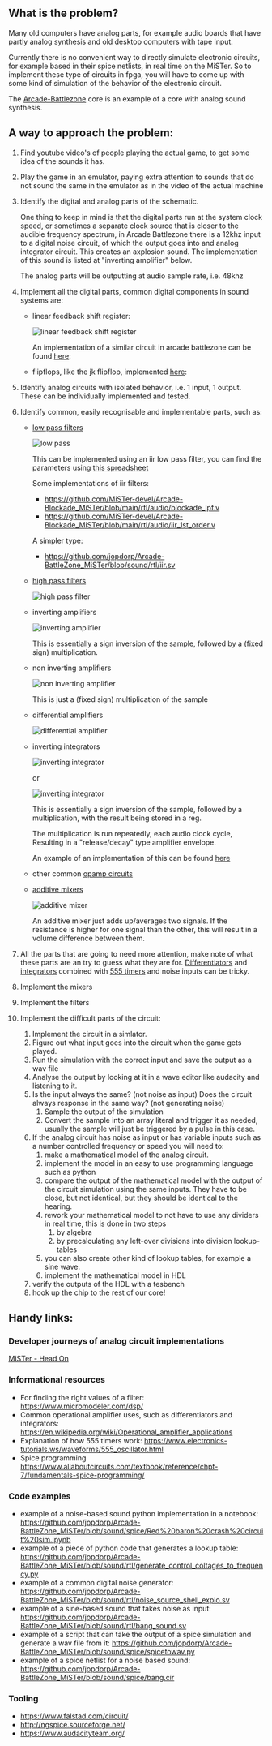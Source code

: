 ## What is the problem?
Many old computers have analog parts, for example audio boards that have partly analog synthesis and old desktop computers with tape input.

Currently there is no convenient way to directly simulate electronic circuits, for example based in their spice netlists, in real time on the MiSTer.
So to implement these type of circuits in fpga, you will have to come up with some kind of simulation of the behavior of the electronic circuit.

The [Arcade-Battlezone](https://github.com/jopdorp/Arcade-BattleZone_MiSTer) core is an example of a core with analog sound synthesis.

## A way to approach the problem:

1. Find youtube video's of people playing the actual game, to get some idea of the sounds it has.
1. Play the game in an emulator, paying extra attention to sounds that do not sound the same in the emulator as in the video of the actual machine
1. Identify the digital and analog parts of the schematic.

   One thing to keep in mind is that the digital parts run at the system clock speed, or sometimes a separate clock source that is closer to the audible frequency spectrum, in Arcade Battlezone there is a 12khz input to a digital noise circuit, of which the output goes into and analog integrator circuit. This creates an axplosion sound. The implementation of this sound is listed at "inverting amplifier" below.
   
   The analog parts will be outputting at audio sample rate, i.e. 48khz
1. Implement all the digital parts, common digital components in sound systems are:
   * linear feedback shift register:

     ![linear feedback shift register](https://user-images.githubusercontent.com/727070/160256936-d506f6cd-c655-470e-8221-d5c4e5e955c8.png)
     
     An implementation of a similar circuit in arcade battlezone can be found [here](https://github.com/jopdorp/Arcade-BattleZone_MiSTer/blob/sound/rtl/noise_shifters.sv):

   * flipflops, like the jk flipflop, implemented [here](https://github.com/jopdorp/Arcade-BattleZone_MiSTer/blob/sound/rtl/jk74109.sv):

1. Identify analog circuits with isolated behavior, i.e. 1 input, 1 output. These can be individually implemented and tested.
1. Identify common, easily recognisable and implementable parts, such as: 
   *  [low pass filters](https://www.electronics-tutorials.ws/filter/filter_2.html)

      ![low pass](https://user-images.githubusercontent.com/16388068/159795426-ab956131-50dc-4b8c-b04e-aa196a921b15.png)

      This can be implemented using an iir low pass filter, you can find the parameters using [this spreadsheet](https://docs.google.com/spreadsheets/d/1Z2DNhAQyqkDpNVJuzYPk3ZeW4rChxN7fTKsLGvb2r7g/edit#gid=0)
      
      Some implementations of iir filters:

      * https://github.com/MiSTer-devel/Arcade-Blockade_MiSTer/blob/main/rtl/audio/blockade_lpf.v
      * https://github.com/MiSTer-devel/Arcade-Blockade_MiSTer/blob/main/rtl/audio/iir_1st_order.v
      
      A simpler type:

      * https://github.com/jopdorp/Arcade-BattleZone_MiSTer/blob/sound/rtl/iir.sv
   
   * [high pass filters](https://www.electronics-tutorials.ws/filter/filter_3.html)

      ![high pass filter](https://user-images.githubusercontent.com/16388068/159795576-687173fe-48f2-4d6f-9d99-4427cb6990a9.png)

   * inverting amplifiers

      ![inverting amplifier](https://user-images.githubusercontent.com/16388068/159795639-017bde02-e853-46ef-9dc0-e620b08cca7a.png)

     This is essentially a sign inversion of the sample, followed by a (fixed sign) multiplication.

   * non inverting amplifiers

      ![non inverting amplifier](https://user-images.githubusercontent.com/16388068/159795687-ebcb695c-57e9-478d-832b-76ba4770f319.png)

     This is just a (fixed sign) multiplication of the sample

   * differential amplifiers

      ![differential amplifier](https://user-images.githubusercontent.com/16388068/159795727-654429fb-223d-4d0c-b81f-97e2dfd39ff5.png)

   * inverting integrators

      ![inverting integrator](https://user-images.githubusercontent.com/16388068/159795786-2c7e3908-bf68-49d8-bfa3-162923e3e858.png)

     or

      ![inverting integrator](https://user-images.githubusercontent.com/16388068/159795819-66f798bf-d787-40f0-bbbb-0f35170ef8c3.png)

     This is essentially a sign inversion of the sample, followed by a multiplication, with the result being stored in a reg.

     The multiplication is run repeatedly, each audio clock cycle, Resulting in a "release/decay" type amplifier envelope.
     
     An example of an implementation of this can be found [here](https://github.com/jopdorp/Arcade-BattleZone_MiSTer/blob/6606cbce7760c60fc06e613292f731f76ffb18ba/rtl/noise_sound.sv#L52) 

   * other common [opamp circuits](https://en.wikipedia.org/wiki/Operational_amplifier_applications)
   * [additive mixers](https://en.wikipedia.org/wiki/Electronic_mixer)

     ![additive mixer](https://upload.wikimedia.org/wikipedia/en/thumb/5/5a/Passive_Mixer.jpg/250px-Passive_Mixer.jpg)

     An additive mixer just adds up/averages two signals. If the resistance is higher for one signal than the other, this will result in a volume difference between them.

1. All the parts that are going to need more attention, make note of what these parts are an try to guess what they are for. [Differentiators](https://en.wikipedia.org/wiki/Operational_amplifier_applications#Inverting_differentiator) and [integrators](https://en.wikipedia.org/wiki/Operational_amplifier_applications#Inverting_integrator) combined with [555 timers](https://www.electronics-tutorials.ws/waveforms/555_oscillator.html)  and noise inputs can be tricky.
1. Implement the mixers
1. Implement the filters
1. Implement the difficult parts of the circuit:
   1. Implement the circuit in a simlator.
   1. Figure out what input goes into the circuit when the game gets played.
   1. Run the simulation with the correct input and save the output as a wav file
   1. Analyse the output by looking at it in a wave editor like audacity and listening to it.
   1. Is the input always the same? (not noise as input) Does the circuit always response in the same way? (not generating noise)
      1. Sample the output of the simulation
      1. Convert the sample into an array literal and trigger it as needed, usually the sample will just be triggered by a pulse in this case.
   1. If the analog circuit has noise as input or has variable inputs such as a number controlled frequency or speed you will need to:
      1. make a mathematical model of the analog circuit.
      1. implement the model in an easy to use programming language such as python
      1. compare the output of the mathematical model with the output of the circuit simulation using the same inputs. They have to be close, but not identical, but they should be identical to the hearing.
      1. rework your mathematical model to not have to use any dividers in real time, this is done in two steps 
         1. by algebra
         1. by precalculating any left-over divisions into division lookup-tables
      1. you can also create other kind of lookup tables, for example a sine wave.
      1. implement the mathematical model in HDL
    1. verify the outputs of the HDL with a tesbench
    1. hook up the chip to the rest of our core!


## Handy links:
### Developer journeys of analog circuit implementations
[MiSTer - Head On](https://github.com/MiSTer-devel/Main_MiSTer/wiki/Developer-journey:-Implementing-the-Head-On-sound-PCB)
### Informational resources
* For finding the right values of a filter: https://www.micromodeler.com/dsp/
* Common operational amplifier uses, such as differentiators and integrators: https://en.wikipedia.org/wiki/Operational_amplifier_applications
* Explanation of how 555 timers work: https://www.electronics-tutorials.ws/waveforms/555_oscillator.html
* Spice programming https://www.allaboutcircuits.com/textbook/reference/chpt-7/fundamentals-spice-programming/

### Code examples
* example of a noise-based sound python implementation in a notebook:
https://github.com/jopdorp/Arcade-BattleZone_MiSTer/blob/sound/spice/Red%20baron%20crash%20circuit%20sim.ipynb
* example of a piece of python code that generates a lookup table:
https://github.com/jopdorp/Arcade-BattleZone_MiSTer/blob/sound/rtl/generate_control_coltages_to_frequency.py
* example of a common digital noise generator:
https://github.com/jopdorp/Arcade-BattleZone_MiSTer/blob/sound/rtl/noise_source_shell_explo.sv
* example of a sine-based sound that takes noise as input:
https://github.com/jopdorp/Arcade-BattleZone_MiSTer/blob/sound/rtl/bang_sound.sv
* example of a script that can take the output of a spice simulation and generate a wav file from it:
https://github.com/jopdorp/Arcade-BattleZone_MiSTer/blob/sound/spice/spicetowav.py
* example of a spice netlist for a noise based sound:
https://github.com/jopdorp/Arcade-BattleZone_MiSTer/blob/sound/spice/bang.cir

### Tooling
* https://www.falstad.com/circuit/
* http://ngspice.sourceforge.net/
* https://www.audacityteam.org/